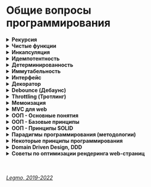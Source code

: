 <h1>Общие вопросы программирования</h1>

[//]: # (Рекурсия)
<details><summary><b>Рекурсия</b></summary><p>

Рекурсия – это термин/приём в программировании, означающий вызов функцией самой себя. Рекурсивные функции могут быть
использованы для элегантного решения определённых задач.

Когда функция вызывает саму себя, это называется шагом рекурсии. База рекурсии – это такие аргументы функции, которые
делают задачу настолько простой, что решение не требует дальнейших вложенных вызовов.

Классические примеры рекурсии:

- возведение в степень
- числа Фибоначчи
- -факториал

**Возведение в степень**

```js
function pow(x, n) {
  if (n == 1) {
    return x;
  } else {
    return x * pow(x, n - 1);
  }
}

alert(pow(2, 3)); // 8
```

**Числа Фибоначчи**

```js
// Напишите функцию fib(n) которая возвращает n-е число Фибоначчи.

function fib(n) {
  // return n <= 1 ? n : fib(n - 1) + fib(n - 2);
  if (n <= 1) {
    return n
  } else {
    return fib(n - 1) + fib(n - 2);
  }
}

alert(fib(3)); // 2
alert(fib(7)); // 13
```

**Рекурсивная структура данных**

Рекурсивно определяемая структура данных – это структура данных, которая может быть определена с использованием самой
себя. Например дерево HTML-элементов<br>
рекурсивные функции могут быть использованы для прохода по ним.

**Замена циклом**
Любая рекурсивная функция может быть переписана в итеративную. И это иногда требуется для оптимизации работы. Но для
многих задач рекурсивное решение достаточно быстрое и простое в написании и поддержке.

Любая рекурсия может быть сведена к циклу, по сути это следует из тезиса Черча-Тьюринга любая функция, которая может
быть вычислена физическим устройством, может быть вычислена машиной Тьюринга; Принципиальное отличие рекурсии от цикла
состоит в наличии стека вызова - все локальные переменные и аргументы складываются в стек при каждом вызове рекурсивной
функции, а в цикле локальные переменные остаются "на месте".

Обычно рекурсивный алгоритм может быть заменён циклом и, если необходимо, вспомогательной структурой данных, чаще всего
стеком.

**Ссылки**

- [learn.javascript.ru - Рекурсия и стек](https://learn.javascript.ru/recursion)
- [Habr - Превращаем рекурсию в цикл](https://habr.com/ru/post/533034/)
- [learn.javascript.ru - Задачка на числа Фибоначчи](https://learn.javascript.ru/task/fibonacci-numbers)

<br></p>
</details>

[//]: # (Чистые функции)
<details><summary><b>Чистые функции</b></summary><p>

Детерминированная функция, которая не производит побочных эффектов.

Чистые функции — не меняют свои входные данные и предсказуемо возвращают один и тот же результат для одинаковых
аргументов.

Чистая функция:

- `идемпотента` - при повторении операции даст тот же эффект
- `детерминирована` - для одних и тех же данных всегда выдаёт тот же результат
- `иммутабельна` - неизменяема. Функция не меняет входящие данные. Делает копию, и работает уже с ней.
- без `сайд-эффектов` - без побочных эффектов. Например: какой-то внешний объект изменился, функция от него зависела, и
  при тех же входящих данных (которые мы напрямую передали при вызове функции) мы получили новый результат (т.к. она ещё
  взаимодействует с каким-то внешним объектом, который тоже меняется). Например, нельзя делать AJAX-запросы

**Почему важна `иммутабельность`**<br>
У нас ссылочный тип данных - функция изменит входящие данные, и они изменятся в объекте где хранятся (например объект в
памяти). Соответственно эти изменения могут вылезти где-то ещё. Один метод компонента случайно изменил данные, а другой
метод потом взял уже изменённые (хотя ему нужны были оригинальные)...

**Функция должна что-то возвращать**<br>
Функция не меняет никакие данные которые в ней пришли, и не меняет ничего во внешнем мире.<br>
Чтоб в такой функции был какой-то смысл - она должна что-то возвращать, делать return().

**Мутирующие и немутирующие методы**<br>
В JS особенно внимательно нужно относиться к массивам.<br>
Есть методы `мутирующие` и `немутирующие`.<br>

Примеры мутирующих методов:

- `push`
- `reverse`
- `splice`

Примеры немутирующих методов:

- `slice`

**Side-effect**<br>
Побочными эффектами называют любые взаимодействия с внешней средой. К ним относятся файловые операции, такие как запись
в файл, чтение файла, отправка или приём данных по сети и даже вывод в консоль.<br>
Кроме того, побочными эффектами считаются изменения внешних переменных (например, глобальных) и входных параметров в
случае, когда они передаются по ссылке.<br>
Побочные эффекты составляют одну из самых больших сложностей при разработке. Их наличие значительно затрудняет логику
кода и тестирование. Приводит к возникновению огромного числа ошибок. Только при работе с файлами количество возможных
ошибок измеряется сотней: начиная с того, что закончилось место на диске, заканчивая попыткой читать данные из
несуществующего файла. Для их предотвращения код обрастает большим числом проверок и защитных механизмов.<br>
Без побочных эффектов невозможно написать ни одной полезной программы. Какие бы важные вычисления она ни делала, их
результат должен быть как-то продемонстрирован. В самом простом случае его нужно вывести на экран, что автоматически
приводит нас к побочным эффектам. В реальных же приложениях, обычно, все сводится к взаимодействию с базой данных или
отправкой запросов по сети.<br>
Не существует способа избавиться от побочных эффектов совсем, но их влияние на программу можно минимизировать. Как
правило, в типичной программе побочных эффектов не так много по отношению к остальному коду, и происходят они лишь в
самом начале и в конце.<br> Например, программа, которая конвертирует файл из текстового формата в PDF, в идеале
выполняет ровно два побочных эффекта:

- Читает файл в самом начале работы программы.
- Записывает результат работы программы в новый файл.<br>
  Между этими двумя пунктами и происходит основная работа, которая содержит чистую алгоритмическую часть. Побочные
  эффекты в таком случае будут находиться только в верхнем слое приложения, а ядро, выполняющее основную работу,
  останется чистым от них.<br>
  Инкремент и декремент — единственные базовые арифметические операции в JS, которые обладают побочными эффектами (
  изменяют само значение в переменной). Именно поэтому с ними сложно работать в составных выражениях. Они могут
  приводить к таким сложноотлавливаемым ошибкам, что во многих языках вообще отказались от их введения (в Ruby и Python
  их нет). В JS стандарты кодирования предписывают их не использовать.

Примеры:

- Видоизменение входных параметров
- console.log
- HTTP вызовы (AJAX/fetch)
- Изменение в файловой системе
- Запросы DOM

**В ReactJS / Redux**<br>
Чистыми функциями должны быть:

- компоненты
- редьюсеры
- селекторы
  <br>

Пример чистой функции

```js
function sum(a, b) {
  return a + b;
}
```    

Пример нечистой функции (записывает данные в свои же аргументы)

```js
function withdraw(account, amount) {
  account.total -= amount;
}
```

**Ссылки**

- [IT-Kamasutra #88 - pure function (чистая функция)](https://youtu.be/KU81NnNcjmw)
- [Hexlet - Чистые функции](https://ru.hexlet.io/courses/js-functions/lessons/pure-functions/theory_unit)
- Смотри также в разделе «[React — Компоненты. Компоненты = чистые функции](/Pages/JS/React.md)»

<br></p>
</details>

[//]: # (Инкапсуляция)
<details><summary><b>Инкапсуляция</b></summary><p>

Сокрытие лишних деталей.

<br></p>
</details>

[//]: # (Идемпотентность)
<details ><summary><b>Идемпотентность</b></summary><p>

Повторное применение операции к объекту дает тот же результат, что и первое.<br>
Свойство объекта или операции.

<br></p>
</details>

[//]: # (Детерминированность)
<details><summary><b>Детерминированность</b></summary><p>

Результат однозначно определяется исходными данными.<br>
Для одних и тех же исходных данных алгоритм выдаёт тот же результат.

<br></p>
</details>

[//]: # (Иммутабельность)
<details><summary><b>Иммутабельность</b></summary><p>

Неизменяемость.<br>
Функция не меняет входящие данные. Делает копию, и работает уже с ней.

<br></p>
</details>

[//]: # (Интерфейс)
<details><summary><b>Интерфейс</b></summary><p>

Как мы взаимодействуем с чем-то.<br>
Интерфейс объекта - какие свойства и методы у него есть.<br>
Интерфейс функции - её имя, какие параметры мы в неё передаём, какой ответ получаем...

<br></p>
</details>

[//]: # (Декоратор)
<details><summary><b>Декоратор</b></summary><p>

Микропаттерн оптимизации функции — позволяет добавить дополнительное поведение функции, не изменяя ее.

**Ссылки**
* [habr - Декораторы](https://habr.com/ru/post/60957/)
* [learn JS - Декораторы и переадресация вызова, call/apply](https://learn.javascript.ru/call-apply-decorators)

<br></p>
</details>

[//]: # (Debounce)
<details><summary><b>Debounce (Дебаунс)</b></summary><p>

"Декоратор" который возвращает обертку. Она откладывает вызов исходной функции на определенное время.<br>
Превращает несколько вызовов функции в течение определенного времени в один вызов.<br>
Причем задержка начинает заново отсчитываться с каждой новой попыткой вызова.

Если дословно переводить — «устранение дребезга».

Возможны два варианта:

- Реальный вызов происходит только в случае, если с момента последней попытки прошло время, большее или равное задержке.
- Реальный вызов происходит сразу, а все остальные попытки вызова игнорируются, пока не пройдет время, большее или
  равное задержке, отсчитанной от времени последней попытки.

**Зачем?**<br>
Обычно debounce используют, если исходная функция вызывается чаще, чем это требуется.<br>
Например, DOM-события mousemove, resize, scroll генерируют очень частые вызовы обработчиков, поэтому в ряде случаев было
бы полезно обернуть такие обработчики в debounce.<br>
Другое применение – контроль пользовательского ввода текста: если при изменении поля INPUT требуется передавать на
сервер текущее введенное значение, это может создать большое количество однотипных запросов, особенно если пользователь
печатает очень быстро. В этом случае тоже весьма кстати будет ограничить число вызовов обработчика с помощью
debounce.<br>
Функция debounce крайне полезна, когда дело доходит до производительности обработчиков событий.

Ссылки:

* [habr - Декораторы](https://habr.com/ru/post/60957/)
* [Для чего нужна функция debounce и как она работает](http://gdrw.ru/reviews/tech/debounce-function-in-javascript)
* [learn.javascript.ru - реализация на js](https://learn.javascript.ru/task/debounce)
* [7 важных функций JavaScript](https://getinstance.info/articles/javascript/essential-javascript-functions/)

- [Habr - Микропаттерны оптимизации в Javascript: декораторы функций debouncing и throttling](https://habr.com/ru/post/60957/)
- [learn.javascript.ru - Сделать Debounce](https://learn.javascript.ru/task/debounce)
- [doka - Сделать Debounce на примере формы поиска](https://doka.guide/js/debounce/)
- [Habr - Debouncing с помощью React Hooks](https://habr.com/ru/post/492248/)
- [Habr - Debouncing с помощью React Hooks: хук для функций](https://habr.com/ru/company/domclick/blog/510616/)

<br></p>
</details>

[//]: # (Throttling)
<details><summary><b>Throttling (Тротлинг)</b></summary><p>

Данный декоратор позволяет «затормозить» функцию — функция будет выполняться не чаще одного раза в указанный период,
даже если она будет вызвана много раз в течение этого периода. Т.е. все промежуточные вызовы будут игнорироваться.

Ссылки:

* [habr - Декораторы](https://habr.com/ru/post/60957/)
* [Habr - Микропаттерны оптимизации в Javascript: декораторы функций debouncing и throttling](https://habr.com/ru/post/60957/)

<br></p>
</details>

[//]: # (Мемоизация)
<details><summary><b>Мемоизация</b></summary><p>

Разновидность кэширования.<br>
Запоминаем предыдущие результаты вызова функции, и если вызывается снова - используем их из кэша

Для того чтобы функцию можно было подвергнуть мемоизации, она должна быть чистой, всегда возвращать одни и те же
значения в ответ на одни и те же аргументы.

Мемоизация — это компромисс между производительностью и потреблением памяти. Мемоизация хороша для функций, имеющих
сравнительно небольшой диапазон входных значений, что позволяет достаточно часто, при повторных вызовах функций,
задействовать значения, найденные ранее, не тратя на хранение данных слишком много памяти.

Может показаться, что собственные реализации мемоизации стоит применять, например, при обращениях к неким API из
браузерного кода. Однако, делать этого не нужно, так как браузер автоматически кэширует их, используя, в частности,
HTTP-кэш.

Если вы работаете с React/Redux, можете взглянуть на **reselect**. Тут используется селектор с мемоизацией. Это
позволяет
выполнять вычисления только в том случае, если в соответствующей части дерева состояний произошли изменения.

Пожалуй, лучше всего функции с мемоизацией показывают себя там, где выполняются сложные, ресурсоёмкие вычисления. Здесь
данная техника может значительно повысить производительность решения. Надо отметить, что нечто вроде вычисления
факториала или чисел Фибоначчи — это хорошие учебные примеры, но в реальном мире всё гораздо интереснее и сложнее.

**Ссылки**

- [https://habr.com/ru/company/ruvds/blog/332384/](https://habr.com/ru/company/ruvds/blog/332384/)

<br></p>
</details>

[//]: # (MVC для web)
<details><summary><b>MVC для web</b></summary><p>

`Model-View-Controller` (Модель-Вид-Контроллер)<br>
Конструкционный шаблон, архитектурный паттерн, концепция. 1979 г<br>
Описывает способ построения структуры приложения, сферы ответственности и взаимодействие каждой из частей в этой
структуре.

Основная идея: нужно чётко разделять ответственность за различное функционирование в наших приложениях.<br>
Делим приложение на 3 основных компонента, каждый отвечает за свои задачи.
Модификация каждого компонента может осуществляться независимо.

- `Model` - обработка данных и логика приложения
- `View` - представление данных пользователю (в любом формате). Пользовательский интерфейс
- `Controller` - обработка действий пользователя, вызов соответствующих ресурсов. Логика управления

Концепция стала популярна благодаря включению в две среды разработки: Struts и Ruby on Rails.

**Model**<br>
Для извлечения и манипуляций данными приложения.<br>
Данные и правила, которые используются для работы с данными.<br>
Содержит логику управления данными.

Только данные, которые должны быть обработаны в соответствии с правилами (дата не может указывать в будущее, e-mail
должен быть в определённом формате, имя не может быть длиннее Х символов, и так далее).

Даёт контроллеру представление данных, которые запросил пользователь (сообщение, страницу книги, фотоальбом, и тому
подобное). Модель данных будет одинаковой, вне зависимости от того, как мы хотим представлять их пользователю (таблицей,
списком...).

**View (Представление, Вид)**<br>
Отвечает за видимое пользователю отображение этих данных.
Применительно к web — формирует отдаваемый сервером браузеру пользователя HTML/CSS.

Обеспечивает различные способы представления данных, которые получены из модели.<br>
Это может быть шаблон, который заполняется данными. Может быть несколько различных view, и контроллер выбирает, какой
подходит наилучшим образом для текущей ситуации.

**Controller**<br>
Управляет всем этим оркестром. Содержит организационную логику.

Обеспечивает связь между пользователем и системой: контролирует ввод данных пользователем и использует модель и
представление для реализации необходимой реакции.

Контроллер может быть устроен так:

- основной котнтроллер - получает все запросы
- он вызывает другие контроллеры - для выполнения действий в зависимости от ситуации.

**Стандартная схема работы:**<br>

- Контроллер получает запрос
- Посылает команду Модели на работу с данными
- В зависимости от ответа Модели Контроллер решает - какое из Представлений вызвать для формирования итогового ответа на
  изначальный Запрос
- Представление по команде Контроллера меняет отображение информации на экране.
- Пользователь взаимодействует с Представлением (кликает по кнопке, например), и тем самым формирует новый запрос к
  Контроллеру

Веб приложение обычно состоит из набора контроллеров, моделей и видов.

**Модификации**<br>
Есть много модификаций шаблона MVC -HMVC (Hierarchical MVC) и другие

**MVC для React & Redux**<br>

- Model = State. Состояние, хранящееся в Redux Store
- View = React компоненты без хуков и своего стейта.
- Controller = Redux (Reducer, Action)

Другой вариант

- Model = Redux
- View = React
- Controller = React-redux. Обёртка, которая принимает стейт, диспатчит ActionCreators и т. При условии, что никаких "
  умных" компонент со своим стейтом и т.д.

[//]: # (todo: дополнить)

**Ссылки**

- [Концепция MVC для чайников](https://ruseller.com/lessons.php?id=666)
- [MVC для веб: проще некуда](https://habr.com/ru/post/181772/)
- [Habr - Честный MVC на React + Redux (2016)](https://habr.com/ru/company/developersoft/blog/305812/)

<br></p>
</details>

[//]: # (ООП - Основные понятия)
<details><summary><b>ООП - Основные понятия</b></summary><p>

**Объектно-ориентированное программирование (ООП)** — методология программирования, основанная на представлении
программы в виде совокупности объектов, каждый из которых является экземпляром определенного класса, а классы образуют
иерархию наследования.

**Основные понятия**

- **Класс** - абстрактное описание автомобиля. Чертёж
- **Объект** - конкретная реализация автомобиля, данная машина
- **Свойства** - характеристики харакерные для всех машин. Количество колес, цвет, количество бензина...
- **Методы** - команды, на которые может реагировать машина. По сути функции, которые может вызывать каждый объект.
- **Геттеры и сеттеры** - спец. методы, для добавления/получения свойств объекта (чтоб не использовать приватные
  свойста)

**Разные модели (подходы) ООП**
- Компонентно-ориентированное программирование
- Прототипно-ориентированное программирование
- Агентно-ориентированное программирование

**Шаблоны проектирования "банды четырёх" GoF**
- [Шпаргалка по шаблонам проектирования](https://habr.com/ru/post/210288/)
- [Шаблоны проектирования](Pattern.md)

**Ссылки**
- [code.mu - на пальцах](http://code.mu/books/javascript/oop/)
- [code.mu - тоже на пальцах](http://code.mu/books/php/oop/osnovy-raboty-s-objektno-orientirovannym-programmirovaniem-v-php-1.html)
- [habr - на пальцах 1](https://habr.com/ru/post/87205/)
- [habr - на пальцах 2](https://habr.com/ru/post/87119/)
- [Что такое ООП в паре слов](https://javarush.ru/groups/posts/1966-principih-obhhektno-orientirovannogo-programmirovanija)
- [habr - Понимание ООП в JS](https://habr.com/ru/company/enterra/blog/153365/)
- [MDN](https://developer.mozilla.org/ru/docs/Web/JavaScript/Guide/Details_of_the_Object_Model)
- [Википедия - парадигмы программирования](https://ru.wikipedia.org/wiki/%D0%9F%D0%B0%D1%80%D0%B0%D0%B4%D0%B8%D0%B3%D0%BC%D0%B0_%D0%BF%D1%80%D0%BE%D0%B3%D1%80%D0%B0%D0%BC%D0%BC%D0%B8%D1%80%D0%BE%D0%B2%D0%B0%D0%BD%D0%B8%D1%8F)
- [YouTube - Ментальное программирование](https://www.youtube.com/watch?v=EEq1wdM2M2w)

<br></p>
</details>

[//]: # (ООП - Базовые принципы )
<details><summary><b>ООП - Базовые принципы </b></summary><p>

- **Наследование** — механизм, который позволяет описать новый класс на основе существующего (родительского). При этом
  свойства и функциональность родительского класса заимствуются новым классом. Нужно, прежде всего, для повторного
  использование кода. Cвойство системы, позволяющее описать новый класс на основе уже существующего с частично или
  полностью заимствующейся функциональностью. Класс, от которого производится наследование, называется базовым,
  родительским или суперклассом. Новый класс — потомком, наследником, дочерним или производным классом.
- **Абстракция** - выделение главных, наиболее значимых характеристик предмета и отбрасывание второстепенных. Для
  каждого объекта мы задаём минимальное количество методов, полей и описаний, которые позволят решить задачу. Чем меньше
  характеристик, тем лучше абстракция, но ключевые характеристики убирать нельзя.
- **Инкапсуляция** - ограничение доступа к данным и возможностям их изменения. Свойство системы, позволяющее объединить
  данные и методы, работающие с ними, в классе.
- **Полиморфизм** — возможность работать с несколькими типами так, будто это один и тот же тип. При этом поведение
  объектов будет разным в зависимости от типа, к которому они принадлежат. <br>
  Cвойство системы, позволяющее использовать объекты с одинаковым интерфейсом без информации о типе и внутренней
  структуре объекта.<br>
  Пример: реализуем в системе два разных класс, которые имеют метод getData - один с диска, другой из сети. При
  необходимости переключаем их. В других частях системы мы обращаемся к getData() и не думаем, как именно и откуда
  получаются данные — на этом уровне нам не важно. Интерфейс одинаковый, внутренняя релаизация разная<br>
  Способность обьекта использовать методы производного класса, который не существует на момент создания базового.

<br></p>
</details>

[//]: # (ООП - Принципы SOLID)
<details><summary><b>ООП - Принципы SOLID</b></summary>

<br>

[//]: # (Single Responsibility Principle)
<details><summary>Single Responsibility Principle (<b>Принцип единственной ответственности</b>)</summary><p>

Каждый класс должен решать лишь одну задачу.

<br></p>
</details>

[//]: # (Open-Closed Principle)
<details><summary>Open-Closed Principle (<b>Принцип открытости-закрытости</b>).</summary><p>

Программные сущности (классы, модули, функции) должны быть открыты для расширения, но не для модификации.

<br></p>
</details>

[//]: # (Liskov Substitution Principle )
<details><summary>Liskov Substitution Principle (<b>Принцип подстановки Барбары Лисков</b>).</summary><p>

Необходимо, чтобы подклассы могли бы служить заменой для своих суперклассов.<br>
Классы-наследники могли бы использоваться вместо родительских классов, от которых они образованы, не нарушая работу
программы.<br>
Если оказывается, что в коде проверяется тип класса, значит принцип подстановки нарушается.

<br></p>
</details>

[//]: # (Interface Segregation Principle )
<details><summary>Interface Segregation Principle (<b>Принцип разделения интерфейса</b>).</summary><p>

Создавайте узкоспециализированные интерфейсы, предназначенные для конкретного клиента.<br>
Клиенты не должны зависеть от интерфейсов, которые они не используют.

<br></p>
</details>

[//]: # (Dependency Inversion Principle)
<details><summary>Dependency Inversion Principle (<b>Принцип инверсии зависимостей</b>).</summary><p>

Объектом зависимости должна быть абстракция, а не что-то конкретное.<br>
Модули верхних уровней не должны зависеть от модулей нижних уровней. Оба типа модулей должны зависеть от абстракций.<br>
Абстракции не должны зависеть от деталей. Детали должны зависеть от абстракций.

<br></p>
</details>

<br></p>
</details>

[//]: # (Парадигмы программирования)
<details><summary><b>Парадигмы программирования (методологии)</b></summary><p>

Набор приёмов и понятий, которые определяют «как писать» называют парадигмой.

**Кратко**

- Императивное
  - ООП
  - Процедурное
- Декларативное
  - Функциональное
  - Логическое
- Прочие
  - Реактивное - ориентированное на потоки данных и распространение изменений. Можно реализовать в **ООП**, в **чистом
    императивном** стиле и т.д. Естественнее всего реализуется в **функциональном**
  - Структурное
  - Модульное
  - Обобщённое
  - всякие экзотические - автоматное, аппликативное, аспект/агент/компонент-ориентированное.

- **Императивное** — описываем вычисления в виде инструкций, шаг за шагом изменяющих состояние программы. В деталях
  описывает *как* добраться до нужного места.
  - **Процедурное** - исходная задача разбивается на меньшие (с помощью процедур) и это происходит до тех пор, пока
    решение всех конкретных процедур не окажется тривиальным.
  - **ООП** - сущности в программе представляются в виде объектов. Каждый объект — экземпляр какого-то класса, некой
    абстрактной сущности, в которой описано поведение.
- **Декларативное** - описываем не поведение, а состояния компонентов (в зависимости от разных данных) + переключаемся
  между этими состояниями. Объясняет *что* мы должны получить в итоге.
  - **Функциональное** - всё есть чистая функция, даже числа. Важно "отсутствие состояния". На его основе хорошо
    работать в **реактивном** стиле (см. ниже).
  - **Логическое** - скорее математика, чем программирование. Используя математические доказательства и законы логики,
    решать бизнес-задачи. Часто используется для моделирования процессов.

**Ещё есть**

- **Реактивное** - ориентированное на потоки данных и распространение изменений. Должна существовать возможность легко
  выражать статические и динамические потоки данных, а также нижележащая модель исполнения должна автоматически
  распространять изменения благодаря потоку данных. Можно реализовать в **ООП**, в **чистом императивном** стиле и т.д.
  Естественнее всего реализуется в **функциональном**
- **Структурное** - декомпозиция. По-прежнему оперируем состоянием и инструкциями, однако вводится понятие составной
  инструкции (блока), инструкций ветвления и цикла.
- **Модульное** - разделение функциональности на законченные блоки. Программа описанная в стиле модульного
  программирования — это набор модулей. Что внутри, классы, императивный код или чистые функции — не важно. Благодаря
  модулям впервые в программировании появилась серьезная инкапсуляция — возможно использовать какие-либо сущности внутри
  модуля, но не показывать их внешнему миру.
- **Обобщённое** - разделение на шаблоны

- всякие экзотические - автоматное, аппликативное, аспект/агент/компонент-ориентированное...<br>
  Немного подробнее: [«Забытые» парадигмы программирования](https://habr.com/ru/post/223253/)
  ...

**Прочее**

Декларативный подход читается в среднем легче, хотя на написание в обоих стилях времени может уходить одинаковое
количество. (Но это тоже зависит от конкретных разработчиков, потому что кто-то мог привыкнуть к конкретному стилю.)

Человеческий мозг может держать одновременно в памяти ограниченное количество объектов. Если мы работаем с какой-то
сложной системой, нам будет трудно одновременно помнить и о том, что она делает, и о том, как она устроена.

Императивный стиль смешивает назначение программы и детали её реализации, в то время как декларативный старается
описывать только назначение.

Плюсы и минусы зависят от контекста:

- Если вам нужно детально описать какое-то действие — например при разработке конкретного алгоритма — то больше подходит
  императивный подход.
- Если вы работаете на уровне бизнес-логики, то лучше писать декларативно, а детали реализации скрыть в более низком
  уровне абстракций.

**Мультипарадигменные языки**

Для большой части задач так мы вовсе можем использовать и ФП, и ООП, и процедурное, и логическое программирование. И
есть языки, которые не привязаны к конкретной парадигме. JavaScript как раз один из таких языков. (Именно поэтому мы
могли описать пример для каждой парадигмы на нём.)

**Ссылки**

- [Парадигмы программирования](https://doka.guide/js/programming-paradigms/)
- [Википедия - парадигмы программирования](https://ru.wikipedia.org/wiki/%D0%9F%D0%B0%D1%80%D0%B0%D0%B4%D0%B8%D0%B3%D0%BC%D0%B0_%D0%BF%D1%80%D0%BE%D0%B3%D1%80%D0%B0%D0%BC%D0%BC%D0%B8%D1%80%D0%BE%D0%B2%D0%B0%D0%BD%D0%B8%D1%8F)
- [Habr - Чистая архитектура. Часть II — Парадигмы программирования](https://habr.com/ru/post/554474/)
- [Парадигмы программирования](https://pikabu.ru/story/paradigmyi_programmirovaniya_7584307)
- []()

<br></p>
</details>

[//]: # (Некоторые принципы программирования)
<details><summary><b>Некоторые принципы программирования</b></summary><p>

- `DRY` - Don't repeat yourself (Не повторяйся)
- `KISS` - Keep it simple, stupid (Делай проще, тупица)
- `YAGNI` - You aren't gonna need it (Вам это не понадобится)
- `SOLID`
    - (см выше - ООП)
    - Single Responsibility Principle («Принцип единой ответственности», SRP)
    - Open-Closed Principle («Принцип открытости-закрытости», OCP)
    - Liskov Substitution Principle («Принцип подстановки Барбары Лисков», LSP)
    - Interface Segregation Principle («Принцип разделения интерфейса», ISP)
    - Dependency Inversion Principle («Принцип инверсии зависимостей», DIP)
- `GRASP` - Gneral responsibility assignment software patterns (общие шаблоны распределения ответственностей, паттерны
  проектирования) ООП
    - Информационный эксперт (Information Expert)
    - Создатель (Creator)
    - Контроллер (Controller)
    - Слабое зацепление (Low Coupling)
    - Высокая связность (High Cohesion)
    - Полиморфизм (Polymorphism)
    - Чистое изготовление (Pure Fabrication)
    - Перенаправление (Indirection)
    - Устойчивость к изменениям (Protected Variations)
- `CQS` - Command-query Separation (Разделение ответственности команд и запросов)
- `Law of Demeter` - Закон Деметры (см ООП)
- `SLAP` - Single level of Abstraction Principle (Принцип единого уровня абстракций)

**Интересные идеи на тему**

- [YouTube - Ментальное программирование](https://www.youtube.com/watch?v=EEq1wdM2M2w)

**Некоторые принципы Объектно Ориентированнаого Дизайна**

- **Закон Деметры** (англ. Law of Demeter, LoD) - каждый программный модуль:
    - должен обладать ограниченным знанием о других модулях: знать о модулях, которые имеют «непосредственное» отношение
      к этому модулю.
    - должен взаимодействовать только с известными ему модулями «друзьями», не взаимодействовать с незнакомцами.
    - обращаться только к непосредственным «друзьям».
      **Ссылки**
    - [habr](https://habr.com/ru/post/319652/)
    - [wikipedia](https://ru.wikipedia.org/wiki/%D0%97%D0%B0%D0%BA%D0%BE%D0%BD_%D0%94%D0%B5%D0%BC%D0%B5%D1%82%D1%80%D1%8B)
- **GRASP** (general responsibility assignment software patterns) — общие шаблоны распределения ответственностей
    - Ответственность должна быть назначена тому, кто владеет максимумом необходимой информации для исполнения.
      Постоянно используешь в объекте какой-то внешний метод? Скорее всего, этот метод должен быть в этом объекте
    - высокое сцепление - код выполняющий одну задачу, должне быть в одном месте
    - низкая связность - модули не должны зависеть друг от друга (если они ссылаются друг на друга - это то же самое что у вас один большой модуль)
    - ... (всего 9 принципов)
    - [Wikipedia](https://ru.wikipedia.org/wiki/GRASP)
  - **CQS** (Command Query Separation)
    - метод должен быть либо командой, выполняющей какое-то действие, либо запросом, возвращающим данные, но не одновременно. 
    - Другими словами, задавание вопроса не должно менять ответ. 
    - Более формально, возвращать значение можно только чистым, не имеющим побочных эффектов методам. Следует отметить, что строгое соблюдение этого принципа делает невозможным отслеживание количества вызовов запросов.
    - Другими словами: если я спрашиваю у объекта "Ты админ?", он должен вернуть только tru или false. И не должен
      внутри заниматься изменением состояния
    - [Wikipediz](https://ru.wikipedia.org/wiki/CQRS)
    - **Single level of Abstraction** (один уровень абстракции)
      - Каждый метод должен быть написан на одном уровне абстракции.
      - [Single level of abstraction (en)](https://medium.com/@yukas/single-level-of-abstraction-1e2bb6a645d7)

  См видео "[Ментальное программирование](https://www.youtube.com/watch?v=EEq1wdM2M2w)"

<br></p>
</details>


[//]: # (Domain Driven Design, DDD)
<details><summary><b>Domain Driven Design, DDD</b></summary><p>

`Domain Driven Design` (предметно-ориентированное проектирование) - подход построения моделей программных продуктов.

DDD не связан с технологиями. Это про архитектуру.<br>
Вместо этого речь идет о развитии знаний о бизнесе и использовании технологий для обеспечения ценности.

Книга Эрика Эванса «Предметно-ориентированное проектирование (DDD): структуризация сложных программных систем»<br>
Рекоменация Кузебюрдина (It-Kamasutra)

Программное обеспечение это не только код. Код редко является конечной целью вашей работы. Код это только средства
решения бизнес-задач. Так почему код должен быть на языке отличном от языка бизнеса? DDD подчеркивает что код и бизнес
должны говорить на одном языке. Когда барьер преодолён, нет необходимости в переводе или утомительной синхронизации,
информация не потеряется. Каждый участник влияет на Бизнес-Домен, не только разработчики. Получающееся программное
обеспечение - единственная правда для общего языка.

Три основных понятия:

- Единый Язык (Ubiquitous Language)
- Стратегическое моделирование (Strategic Design)
- Тактическое моделирование (Tactical Design)

Ссылки:

- [Habr - Domain Driven Design на практике](https://habr.com/ru/post/334126/)
- [Domain Driven Design (DDD) - что это такое? И как начать использовать DDD в разработке](https://blog-programmista.ru/post/132-ddd-what-is-it.html)
- [Что можно узнать о Domain Driven Design за 10 минут?](https://itnan.ru/post.php?c=1&p=489352)
- []()

<br></p>
</details>


[//]: # (Советы по оптимизации рендеринга web-страниц)
<details><summary><b>Советы по оптимизации рендеринга web-страниц</b></summary><p>

**Оптимизация производительности рендеринга**

- в первую очередь загружать критические запросы (html,css, шрифты...). Т.е. управлять приоритетом загрузки статического
  контента. Например через `<link rel="preload">`
- Использование CSS-спрайтов
- Уменьшите количество HTTP-запросов. Используйте поддомены для параллельного скачивания
- Оптимизация изображений - формат, размер, вектор, CSS-графика...
- Оптимизировать количество шрифтов
- JS - избегать лишних зависимостей
- Используйте CDN для загрузки популярных JavaScript библиотек
- минимизация CSS & JS
- Разделение кода (code splitting) - ленивая загрузка, динамический импорт... Подгружать не самые важные вещи только
  когда они понадобятся
- кэширование - на стороне сервера, на стороне клиента ( HTTP-заголовок Expires )

***

- JS.
  - не блокировать пользовательский интерфейс
  - эффективно использовать память
  - избегать использования setTimeout() и setInterval() для обновления внешнего вида элементов страниц.
  - переносить длительные вычисления в [`веб-воркеры`](/Pages/WebDeveloping/Browser.md).
  - для изменений в DOM использовать микро-задачи, разбитые на N кадров.
- Прочее
  - уменьшить сложность CSS селекторов.
  - Уменьшите число элементов, для которых вычисляем стили. Лучше менять стиль N элементов, а не всю стр.
  - Стараться не менять этих свойств: ширина, высота, позиция элемента (геометр. характеристики) — они требуют
    изменения макета.
  - Использовать flexbox вместо старых моделей создания макетов - работает быстрее, дает сильный прирост
    производительности.
  - Избегайте периодического изменение параметров элементов и их последующего считывания. Т.е. меняю стиль элемента (
    например, динамически добавляю CSS-класс), а потом считываю его параметры (вроде offsetHeight или offsetWidth) из
    предыдущего кадра => браузеру надо применить изменения стиля, создать макет и возвратить нужные данные.
  - Избегать анимации свойств элементов, которые вызывают изменение макета страницы (например width и height)

Если вы хотите оптимизировать своё приложение с учётом особенностей рендеринга страниц, существует пять основных
областей, которые вы можете контролировать, и на которые нужно обратить внимание.

- **JavaScript**. В предыдущих материалах этой серии мы рассказывали о том, как писать оптимизированный JS-код, не
  блокирующий пользовательский интерфейс, эффективно использующий память и реализующий другие полезные техники. Когда
  речь идёт о рендеринге, нам нужно учитывать то, как JS-код будет взаимодействовать с элементами DOM на странице.
  JavaScript может вносить множество изменений в пользовательский интерфейс, особенно если речь идёт об одностраничных
  приложениях.
- **Вычисление стилей**. Это — процесс определения того, какое CSS-правило применяется к конкретному элементу с учётом
  соответствующих этому элементу селекторов. После определения правил осуществляется их применение и вычисление
  итогового стиля для каждого элемента.
- **Формирование макета страницы**. После того, как браузер узнает о том, какие стили применяются к элементу, он может
  приступить к вычислению того, как много места на экране займёт этот элемент, и к нахождению его позиции. Модель макета
  веб-страницы указывает на то, что одни элементы могут влиять на другие элементы. Например, ширина элемента <body>
  может влиять на ширину дочерних элементов, и так далее. Всё это означает, что процесс формирования макета — это
  задача, требующая интенсивных вычислений. Кроме того, вывод элементов выполняется на множество слоёв.
- **Отрисовка**. Именно здесь выполняется преобразование всего, что было вычислено ранее, в пиксели, выводимые на экран.
  Этот процесс включает в себя вывод текста, цветов, изображений, границ, теней, и так далее. Речь идёт о каждой видимой
  части каждого элемента.
- **Компоновка**. Так как части страницы вполне могут быть выведены на различных слоях, их требуется совместить в едином
  окне в нужном порядке, что приведёт к правильному выводу страницы. Это очень важно, особенно — для перекрывающихся
  элементов.

**Оптимизация JS-кода**

JavaScript-код часто приводит к изменению того, что можно наблюдать в браузере. Особенно это актуально для
одностраничных приложений. Вот несколько советов, касающихся оптимизации JS для улучшения процесса рендеринга страниц.

- Избегайте использования функций setTimeout() и setInterval() для обновления внешнего вида элементов страниц. Эти
  функции вызывают коллбэк в некоторый момент формирования кадра, возможно, в самом конце. Нам же нужно вызвать команду,
  приводящую к визуальным изменениям, в начале кадра, и не пропустить его.
- Переносите длительные вычисления в веб-воркеры.
- Используйте для выполнения изменений в DOM микро-задачи, разбитые на несколько кадров. Этим следует пользоваться
  тогда, когда задача нуждается в доступе к DOM, а доступ к DOM, из веб-воркера, например, получить нельзя. Это
  означает, что большую задачу нужно разбить на более мелкие и выполнять их внутри requestAnimationFrame, setTimeout,
  или setInterval, в зависимости от особенностей задачи.

**Оптимизация CSS**

Модификация DOM путём добавления и удаления элементов, изменения атрибутов и других подобных действий приведёт к тому,
что браузеру придётся пересчитать стили элементов, и, во многих случаях, макет всей страницы, или, по крайней мере,
некоторой её части. Для оптимизации процесса рендеринга страницы учитывайте следующее.

- Уменьшите сложность селекторов. Использование сложных селекторов может привести к тому, что работа с ними займёт более
  50% времени, необходимого для вычисления стилей элемента, остальное время уйдёт на конструирование самого стиля.
- Уменьшите число элементов, для которых нужно выполнять вычисление стилей. То есть, лучше, если изменение стиля будет
  направлено на несколько элементов, а не на всю страницу.

**Оптимизация макета**

Пересчёт макета страницы может требовать серьёзных системных ресурсов. Для оптимизации этого процесса примите во
внимание следующее.

- Уменьшите число ситуаций, приводящих к пересчёту макета. Когда вы меняете стили, браузер выясняет, требуется ли
  пересчёт макета для отражения этих изменений. Изменения свойств, таких, как ширина, высота, или позиция элемента (в
  целом, речь идёт о геометрических характеристиках элементов), требуют изменения макета. Поэтому, без крайней
  необходимости, не меняйте подобные свойства.
- Всегда, когда это возможно, используйте модель flexbox вместо более старых моделей создания макетов. Эта модель
  работает быстрее, чем другие, что может дать значительный прирост производительности.
- Избегайте модели работы с документом, предусматривающей периодическое изменение параметров элементов и их последующее
  считывание. В JavaScript доступны параметры элементов DOM (вроде offsetHeight или offsetWidth) из предыдущего кадра.
  Считывание этих параметров проблем не вызывает. Однако, если вы, до чтения подобных параметров, меняете стиль
  элемента (например, динамически добавляя к нему какой-то CSS-класс), браузеру потребуется потратить немало ресурсов
  для того, чтобы применить изменения стиля, создать макет и возвратить в программу нужные данные. Это может замедлить
  программу, подобного стоит избегать всегда, когда это возможно.

**Оптимизация отрисовки**

Часто эта задача отнимает больше всего времени, поэтому важно избегать ситуаций, приводящих к перерисовке страницы. Вот
что здесь можно сделать.

- Изменение любого свойства, за исключений трансформаций и изменений прозрачности, приводит к перерисовке. Используйте
  эти возможности умеренно.
- Если ваши действия вызвали пересчёт макета, это приводит и к вызову перерисовки страницы, так как изменения
  геометрических параметров элемента ведут и к его визуальным изменениям.
- Уменьшайте области страниц, которые необходимо перерисовывать, грамотно управляя расположением слоёв и анимацией.

**Оптимизация производительности анимаций**

Как и за всё остальное в этом мире, за анимацию надо платить. При этом анимирование некоторых свойств обходится
«дешевле», чем анимирование других. Например, анимирование свойств width и height элемента приводит к изменению его
геометрии и может привести к тому, что другие элементы на странице переместятся или изменят размер. Этот процесс
называется формированием макета страницы. Об этом мы говорили в одном из предыдущих материалов.

В целом, следует избегать анимации свойств элементов, которые вызывают изменение макета страницы или её перерисовку. Для
большинства современных браузеров это означает ограничение анимациями opacity и transform.

**Ссылки**

- [Как работает JS: движки рендеринга веб-страниц и советы по оптимизации их производительности](https://habr.com/ru/company/ruvds/blog/351802/)
- [Оптимизация веб-страницы: подробное руководство (2017)](https://proglib.io/p/web-optimization)
- [Руководство разработчика по оптимизации скорости работы веб-сайтов](https://zen.yandex.ru/media/nuancesprog/rukovodstvo-razrabotchika-po-optimizacii-skorosti-raboty-vebsaitov-5f591dc3deed59545af749b5)

<br></p>
</details>

<br>
<br>

*[Legmo, 2019-2022](https://github.com/Legmo/notes/)*